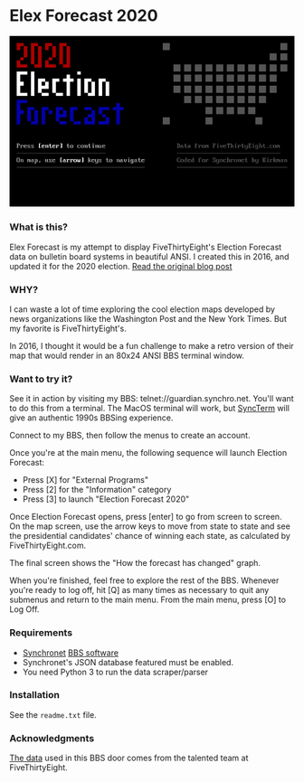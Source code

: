 Elex Forecast 2020
==================

![screenshot](https://raw.githubusercontent.com/Kirkman/elexforecast/master/elexforecast-animation.gif)

### What is this?

Elex Forecast is my attempt to display FiveThirtyEight's Election Forecast data on bulletin board systems in beautiful ANSI. I created this in 2016, and updated it for the 2020 election. [Read the original blog post](http://breakintochat.com/blog/2016/10/04/who-needs-svg-when-youve-got-ansi/)

### WHY?

I can waste a lot of time exploring the cool election maps developed by news organizations like the Washington Post and the New York Times. But my favorite is FiveThirtyEight's. 

In 2016, I thought it would be a fun challenge to make a retro version of their map that would render in an 80x24 ANSI BBS terminal window.

### Want to try it?

See it in action by visiting my BBS: telnet://guardian.synchro.net. You'll want to do this from a terminal. The MacOS terminal will work, but [SyncTerm](https://syncterm.bbsdev.net/) will give an authentic 1990s BBSing experience.

Connect to my BBS, then follow the menus to create an account. 

Once you're at the main menu, the following sequence will launch Election Forecast:

* Press [X] for "External Programs" 
* Press [2] for the "Information" category
* Press [3] to launch "Election Forecast 2020"

Once Election Forecast opens, press [enter] to go from screen to screen. On the map screen, use the arrow keys to move from state to state and see the presidential candidates' chance of winning each state, as calculated by FiveThirtyEight.com. 

The final screen shows the "How the forecast has changed" graph.

When you're finished, feel free to explore the rest of the BBS. Whenever you're ready to log off, hit [Q] as many times as necessary to quit any submenus and return to the main menu. From the main menu, press [O] to Log Off.

### Requirements

- [Synchronet](http://www.synchro.net) [BBS software](http://cvs.synchro.net/cgi-bin/viewcvs.cgi/)
- Synchronet's JSON database featured must be enabled.
- You need Python 3 to run the data scraper/parser

### Installation

See the `readme.txt` file.

### Acknowledgments

[The data](https://github.com/fivethirtyeight/data/tree/master/election-forecasts-2020) used in this BBS door comes from the talented team at FiveThirtyEight.

